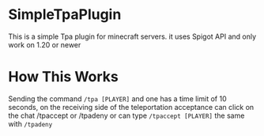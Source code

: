 # SimpleTpaPlugin
This is a simple Tpa plugin for minecraft servers.
it uses Spigot API and only work on 1.20 or newer

# How This Works
Sending the command `/tpa [PLAYER]` and one has a time limit of 10 seconds, on the receiving side of the teleportation acceptance can click on the chat /tpaccept or /tpadeny or can type `/tpaccept [PLAYER]` the same with `/tpadeny`
